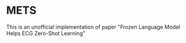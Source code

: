 # METS
This is an unofficial implementation of paper "Frozen Language Model Helps ECG Zero-Shot Learning"
